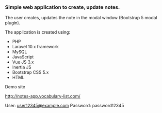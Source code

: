 ### Simple web application to create, update notes.

The user creates, updates the note in the modal window (Bootstrap 5 modal plugin).

The application is created using:
- PHP
- Laravel 10.x framework
- MySQL
- JavaScript
- Vue JS 3.x
- Inertia JS
- Bootstrap CSS 5.x
- HTML

Demo site

http://notes-app.vocabulary-list.com/

User: user12345@example.com
Password: password12345
